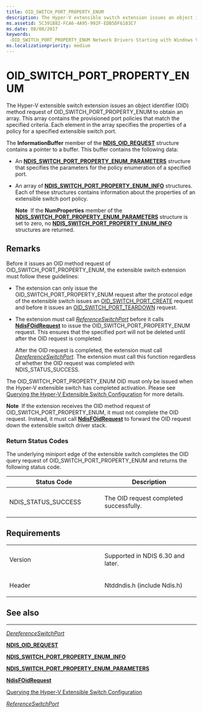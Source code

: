 ```yaml
---
title: OID_SWITCH_PORT_PROPERTY_ENUM
description: The Hyper-V extensible switch extension issues an object identifier (OID) method request of OID_SWITCH_PORT_PROPERTY_ENUM to obtain an array.
ms.assetid: 5C391B82-FCA6-4A95-992F-EDB5DF6183C7
ms.date: 08/08/2017
keywords: 
 -OID_SWITCH_PORT_PROPERTY_ENUM Network Drivers Starting with Windows Vista
ms.localizationpriority: medium
---
```


# OID\_SWITCH\_PORT\_PROPERTY\_ENUM


The Hyper-V extensible switch extension issues an object identifier (OID) method request of OID\_SWITCH\_PORT\_PROPERTY\_ENUM to obtain an array. This array contains the provisioned port policies that match the specified criteria. Each element in the array specifies the properties of a policy for a specified extensible switch port.

The **InformationBuffer** member of the [**NDIS\_OID\_REQUEST**](https://docs.microsoft.com/windows-hardware/drivers/ddi/content/ndis/ns-ndis-_ndis_oid_request) structure contains a pointer to a buffer. This buffer contains the following data:

-   An [**NDIS\_SWITCH\_PORT\_PROPERTY\_ENUM\_PARAMETERS**](https://docs.microsoft.com/windows-hardware/drivers/ddi/content/ntddndis/ns-ntddndis-_ndis_switch_port_property_enum_parameters) structure that specifies the parameters for the policy enumeration of a specified port.

-   An array of [**NDIS\_SWITCH\_PORT\_PROPERTY\_ENUM\_INFO**](https://docs.microsoft.com/windows-hardware/drivers/ddi/content/ntddndis/ns-ntddndis-_ndis_switch_port_property_enum_info) structures. Each of these structures contains information about the properties of an extensible switch port policy.

    **Note**  If the **NumProperties** member of the [**NDIS\_SWITCH\_PORT\_PROPERTY\_ENUM\_PARAMETERS**](https://docs.microsoft.com/windows-hardware/drivers/ddi/content/ntddndis/ns-ntddndis-_ndis_switch_port_property_enum_parameters) structure is set to zero, no [**NDIS\_SWITCH\_PORT\_PROPERTY\_ENUM\_INFO**](https://docs.microsoft.com/windows-hardware/drivers/ddi/content/ntddndis/ns-ntddndis-_ndis_switch_port_property_enum_info) structures are returned.

     

Remarks
-------

Before it issues an OID method request of OID\_SWITCH\_PORT\_PROPERTY\_ENUM, the extensible switch extension must follow these guidelines:

-   The extension can only issue the OID\_SWITCH\_PORT\_PROPERTY\_ENUM request after the protocol edge of the extensible switch issues an [OID\_SWITCH\_PORT\_CREATE](oid-switch-port-create.md) request and before it issues an [OID\_SWITCH\_PORT\_TEARDOWN](oid-switch-port-teardown.md) request.

-   The extension must call [*ReferenceSwitchPort*](https://docs.microsoft.com/windows-hardware/drivers/ddi/content/ndis/nc-ndis-ndis_switch_reference_switch_port) before it calls [**NdisFOidRequest**](https://docs.microsoft.com/windows-hardware/drivers/ddi/content/ndis/nf-ndis-ndisfoidrequest) to issue the OID\_SWITCH\_PORT\_PROPERTY\_ENUM request. This ensures that the specified port will not be deleted until after the OID request is completed.

    After the OID request is completed, the extension must call [*DereferenceSwitchPort*](https://docs.microsoft.com/windows-hardware/drivers/ddi/content/ndis/nc-ndis-ndis_switch_dereference_switch_port). The extension must call this function regardless of whether the OID request was completed with NDIS\_STATUS\_SUCCESS.

The OID\_SWITCH\_PORT\_PROPERTY\_ENUM OID must only be issued when the Hyper-V extensible switch has completed activation. Please see [Querying the Hyper-V Extensible Switch Configuration](https://docs.microsoft.com/windows-hardware/drivers/network/querying-the-hyper-v-extensible-switch-configuration) for more details.

**Note**  If the extension receives the OID method request of OID\_SWITCH\_PORT\_PROPERTY\_ENUM, it must not complete the OID request. Instead, it must call [**NdisFOidRequest**](https://docs.microsoft.com/windows-hardware/drivers/ddi/content/ndis/nf-ndis-ndisfoidrequest) to forward the OID request down the extensible switch driver stack.

 

### Return Status Codes

The underlying miniport edge of the extensible switch completes the OID query request of OID\_SWITCH\_PORT\_PROPERTY\_ENUM and returns the following status code.

<table>
<colgroup>
<col width="50%" />
<col width="50%" />
</colgroup>
<thead>
<tr class="header">
<th>Status Code</th>
<th>Description</th>
</tr>
</thead>
<tbody>
<tr class="odd">
<td><p>NDIS_STATUS_SUCCESS</p></td>
<td><p>The OID request completed successfully.</p></td>
</tr>
</tbody>
</table>

 

Requirements
------------

<table>
<colgroup>
<col width="50%" />
<col width="50%" />
</colgroup>
<tbody>
<tr class="odd">
<td><p>Version</p></td>
<td><p>Supported in NDIS 6.30 and later.</p></td>
</tr>
<tr class="even">
<td><p>Header</p></td>
<td>Ntddndis.h (include Ndis.h)</td>
</tr>
</tbody>
</table>

## See also


****
[*DereferenceSwitchPort*](https://docs.microsoft.com/windows-hardware/drivers/ddi/content/ndis/nc-ndis-ndis_switch_dereference_switch_port)

[**NDIS\_OID\_REQUEST**](https://docs.microsoft.com/windows-hardware/drivers/ddi/content/ndis/ns-ndis-_ndis_oid_request)

[**NDIS\_SWITCH\_PORT\_PROPERTY\_ENUM\_INFO**](https://docs.microsoft.com/windows-hardware/drivers/ddi/content/ntddndis/ns-ntddndis-_ndis_switch_port_property_enum_info)

[**NDIS\_SWITCH\_PORT\_PROPERTY\_ENUM\_PARAMETERS**](https://docs.microsoft.com/windows-hardware/drivers/ddi/content/ntddndis/ns-ntddndis-_ndis_switch_port_property_enum_parameters)

[**NdisFOidRequest**](https://docs.microsoft.com/windows-hardware/drivers/ddi/content/ndis/nf-ndis-ndisfoidrequest)

[Querying the Hyper-V Extensible Switch Configuration](https://docs.microsoft.com/windows-hardware/drivers/network/querying-the-hyper-v-extensible-switch-configuration)

[*ReferenceSwitchPort*](https://docs.microsoft.com/windows-hardware/drivers/ddi/content/ndis/nc-ndis-ndis_switch_reference_switch_port)

 

 




